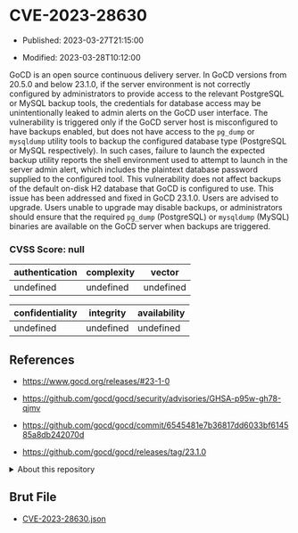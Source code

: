 # CVE-2023-28630

- Published: 2023-03-27T21:15:00

- Modified: 2023-03-28T10:12:00

GoCD is an open source continuous delivery server. In GoCD versions from 20.5.0 and below 23.1.0, if the server environment is not correctly configured by administrators to provide access to the relevant PostgreSQL or MySQL backup tools, the credentials for database access may be unintentionally leaked to admin alerts on the GoCD user interface. The vulnerability is triggered only if the GoCD server host is misconfigured to have backups enabled, but does not have access to the `pg_dump` or `mysqldump` utility tools to backup the configured database type (PostgreSQL or MySQL respectively). In such cases, failure to launch the expected backup utility reports the shell environment used to attempt to launch in the server admin alert, which includes the plaintext database password supplied to the configured tool. This vulnerability does not affect backups of the default on-disk H2 database that GoCD is configured to use. This issue has been addressed and fixed in GoCD 23.1.0. Users are advised to upgrade. Users unable to upgrade may disable backups, or administrators should ensure that the required `pg_dump` (PostgreSQL) or `mysqldump` (MySQL) binaries are available on the GoCD server when backups are triggered.

### CVSS Score: **null**

| authentication | complexity | vector |
| --- | --- | --- |
| undefined | undefined | undefined |

| confidentiality | integrity | availability |
| --- | --- | --- |
| undefined | undefined | undefined |

## References

* https://www.gocd.org/releases/#23-1-0

* https://github.com/gocd/gocd/security/advisories/GHSA-p95w-gh78-qjmv

* https://github.com/gocd/gocd/commit/6545481e7b36817dd6033bf614585a8db242070d

* https://github.com/gocd/gocd/releases/tag/23.1.0

<details>
<summary>About this repository</summary> 

  This repository is part of the project [Live Hack CVE](https://github.com/Live-Hack-CVE). Main website can be found [www.live-hack.org](https://www.live-hack.org) 
  
  Made by [Sn0wAlice](https://github.com/Sn0wAlice) for the people that care about security and need to have a feed of the latest CVEs. Hope you enjoy it, don't forget to star the repo and follow me on [Twitter](https://twitter.com/Sn0wAlice) and [Github](https://github.com/Sn0wAlice). And that is my [personnal website](https://www.alice-snow.me/)

  - [Home Page](https://github.com/Live-Hack-CVE)
  - [Framework](https://github.com/Live-Hack-CVE/cve-framework)
  - [CVE database](https://github.com/Live-Hack-CVE/full_database)
  - [Changelog](https://github.com/Live-Hack-CVE/Changelog)
</details>

## Brut File

* [CVE-2023-28630.json](https://raw.githubusercontent.com/Live-Hack-CVE/full_database/main/cves/2023/CVE-2023-28630.json)

